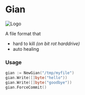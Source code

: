 # Gian
![Logo](logo.jpg?raw=true "Gian")

A file format that
* hard to kill *(on bit rot harddrive)*
* auto healing


### Usage
``` go
gian := NewGian("/tmp/myfile")
gian.Write([]byte("hello"))
gian.Write([]byte("goodbye"))
gian.ForceCommit()
```
